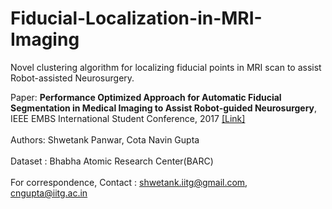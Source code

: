 # Fiducial-Localization-in-MRI-Imaging
Novel clustering algorithm for localizing fiducial points in MRI scan to assist Robot-assisted Neurosurgery.

Paper: <b>Performance Optimized Approach for Automatic Fiducial Segmentation in Medical Imaging to Assist Robot-guided Neurosurgery</b>, IEEE EMBS International Student Conference, 2017 <a href = "https://github.com/neuraliitg/Fiducial-Localization-in-MRI-Imaging/blob/master/paper/ieee_paper.pdf">[Link]</a></br></br>
Authors: Shwetank Panwar, Cota Navin Gupta </br></br>
Dataset : Bhabha Atomic Research Center(BARC)</br></br>
For correspondence, Contact : shwetank.iitg@gmail.com, cngupta@iitg.ac.in
